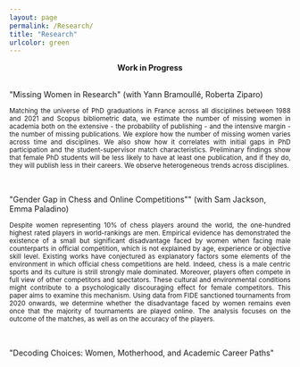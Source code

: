 ```yaml
---
layout: page
permalink: /Research/
title: "Research"
urlcolor: green
---
```


<div align="center">
 <b>Work in Progress</b>
</div>
&nbsp;  

"Missing Women in Research" (with Yann Bramoullé, Roberta Ziparo)
 <p align="justify">
<sub> Matching the universe of PhD graduations in France across all disciplines between 1988 and 2021 and Scopus bibliometric data, we estimate the number of missing women in academia both on the extensive - the probability of publishing - and the intensive margin - the number of missing publications. 
We explore how the number of missing women varies across time and disciplines. We also show how it correlates with initial gaps in PhD participation and the student-supervisor match characteristics. Preliminary findings show that female PhD students will be less likely to have at least one publication, and if they do, they will publish less in their careers. We observe heterogeneous trends across disciplines. </sub>
</p>
&nbsp; 

"Gender Gap in Chess and Online Competitions"" (with Sam Jackson, Emma Paladino)
 <p align="justify">
<sub> Despite women representing 10% of chess players around the world, the one-hundred highest rated players in world-rankings are men. Empirical evidence has demonstrated the existence of a small but significant disadvantage faced by women when facing male counterparts in official competition, which is not explained by age, experience or objective skill level. Existing works have conjectured as explanatory factors some elements of the environment in which official chess competitions are held. Indeed, chess is a male centric sports and its culture is strill strongly male dominated. Moreover, players often compete in full view of other competitors and spectators. These cultural and environmental conditions might contribute to a psychologically discouraging effect for female competitors. This paper aims to examine this mechanism. Using data from FIDE sanctioned tournaments from 2020 onwards, we determine whether the disadvantage faced by women remains even once that the majority of tournaments are played online. The analysis focuses on the outcome of the matches, as well as on the accuracy of the players.
</p>
&nbsp; 
 
"Decoding Choices: Women, Motherhood, and Academic Career Paths"
</div>
&nbsp;
